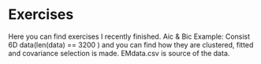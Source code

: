 # Exercises
Here you can find exercises I recently finished. 
Aic & Bic Example: Consist 6D data(len(data) == 3200 ) and you can find how they are clustered, fitted and covariance selection is made. 
EMdata.csv is source of the data.
